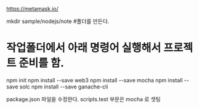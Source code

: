 

https://metamask.io/


mkdir sample/nodejs/note #폴더를 만든다.

# 작업폴더에서 아래 명령어 실행해서 프로젝트 준비를 함.

npm init
npm install --save web3
npm install --save mocha
npm install --save solc
npm install --save ganache-cli


package.json 파일을 수정한다.
scripts.test 부문은 mocha 로 셋팅

